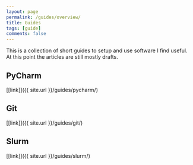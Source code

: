 ```yaml
---
layout: page
permalink: /guides/overview/
title: Guides
tags: [guide]
comments: false
---
```


This is a collection of short guides to setup and use software I find useful.
At this point the articles are still mostly drafts.

## PyCharm
[[link]]({{ site.url }}/guides/pycharm/)

## Git
[[link]]({{ site.url }}/guides/git/)

## Slurm

[[link]]({{ site.url }}/guides/slurm/)
